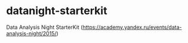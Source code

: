 # datanight-starterkit
Data Analysis Night StarterKit (https://academy.yandex.ru/events/data-analysis-night/2015/)
